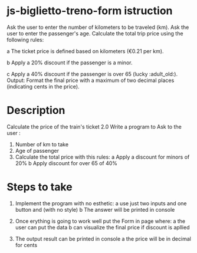# js-biglietto-treno-form istruction

Ask the user to enter the number of kilometers to be traveled (km).
Ask the user to enter the passenger's age.
Calculate the total trip price using the following rules:

a The ticket price is defined based on kilometers (€0.21 per km).

b Apply a 20% discount if the passenger is a minor.

c Apply a 40% discount if the passenger is over 65 (lucky :adult_old:).
Output: Format the final price with a maximum of two decimal places (indicating cents in the price).

# Description

Calculate the price of the train's ticket 2.0
Write a program to Ask to the user :

1. Number of km to take
2. Age of passenger
3. Calculate the total price with this rules:
   a Apply a discount for minors of 20%
   b Apply discount for over 65 of 40%

# Steps to take

1. Implement the program with no esthetic:
   a use just two inputs and one button and (with no style)
   b The answer will be printed in console
2. Once erything is going to work well put the Form in page where:
   a the user can put the data
   b can visualize the final price if discount is apllied

3. The output result can be printed in console
   a the price will be in decimal for cents
